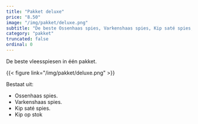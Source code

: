 ```yaml
---
title: "Pakket deluxe"
price: "8.50"
image: "/img/pakket/deluxe.png"
subtitle: "De beste Ossenhaas spies, Varkenshaas spies, Kip saté spies, en Kip op stok!"
category: "pakket"
truncated: false
ordinal: 0
---
```


De beste vleesspiesen in één pakket.

{{< figure link="/img/pakket/deluxe.png" >}}

Bestaat uit:
- Ossenhaas spies.
- Varkenshaas spies.
- Kip saté spies.
- Kip op stok

